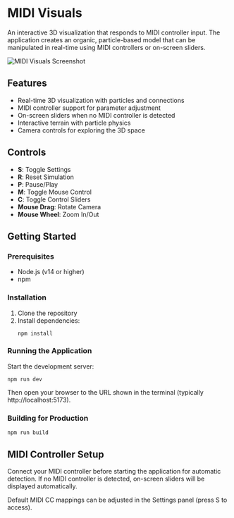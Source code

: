 # MIDI Visuals

An interactive 3D visualization that responds to MIDI controller input. The application creates an organic, particle-based model that can be manipulated in real-time using MIDI controllers or on-screen sliders.

![MIDI Visuals Screenshot](./docs/demo.gif)

## Features

- Real-time 3D visualization with particles and connections
- MIDI controller support for parameter adjustment
- On-screen sliders when no MIDI controller is detected
- Interactive terrain with particle physics
- Camera controls for exploring the 3D space

## Controls

- **S**: Toggle Settings
- **R**: Reset Simulation
- **P**: Pause/Play
- **M**: Toggle Mouse Control
- **C**: Toggle Control Sliders
- **Mouse Drag**: Rotate Camera
- **Mouse Wheel**: Zoom In/Out

## Getting Started

### Prerequisites

- Node.js (v14 or higher)
- npm

### Installation

1. Clone the repository
2. Install dependencies:
   ```
   npm install
   ```

### Running the Application

Start the development server:
```
npm run dev
```

Then open your browser to the URL shown in the terminal (typically http://localhost:5173).

### Building for Production

```
npm run build
```

## MIDI Controller Setup

Connect your MIDI controller before starting the application for automatic detection. If no MIDI controller is detected, on-screen sliders will be displayed automatically.

Default MIDI CC mappings can be adjusted in the Settings panel (press S to access).
